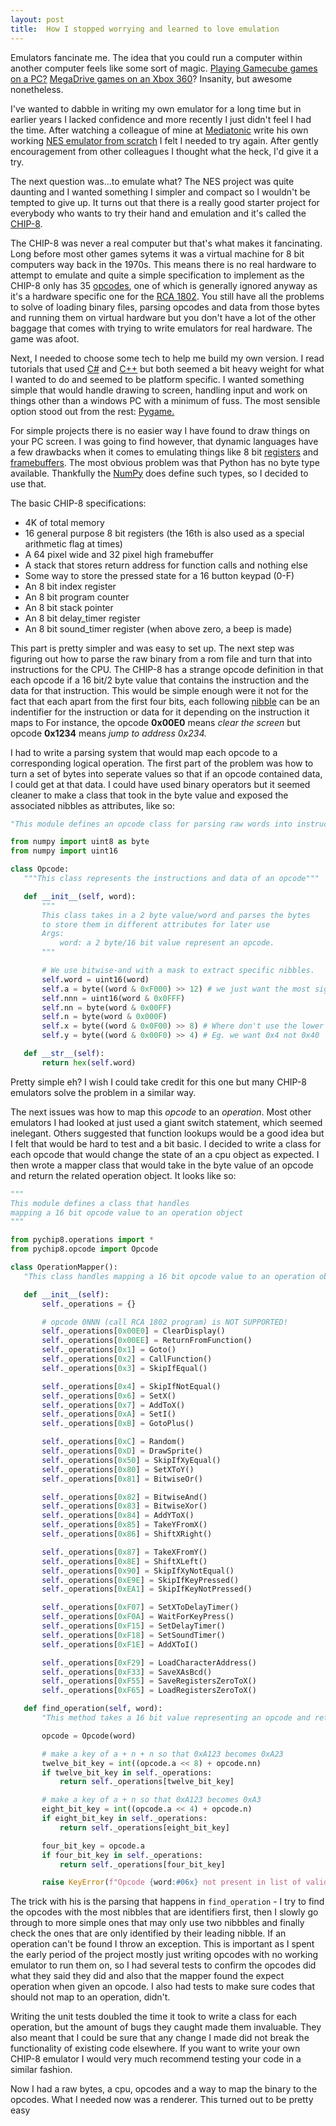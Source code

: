 ```yaml
---
layout: post
title:  How I stopped worrying and learned to love emulation
---
```


Emulators fancinate me. The idea that you could run a computer within another computer feels like some sort of magic. [Playing Gamecube games on a PC?](https://www.google.co.uk/search?q=dolphin+emulator&oq=dolphin+emulator&aqs=chrome..69i57.1996j0j7&sourceid=chrome&ie=UTF-8) [MegaDrive games on an Xbox 360](https://en.wikipedia.org/wiki/Sonic%27s_Ultimate_Genesis_Collection)? Insanity, but awesome nonetheless.

I've wanted to dabble in writing my own emulator for a long time but in earlier years I lacked confidence and more recently I just didn't feel I had the time. After watching a colleague of mine at [Mediatonic](https://www.mediatonicgames.com/) write his own working [NES emulator from scratch](https://bitbucket.org/gamezer0/nesemu/raw/64d3b73167568a391e69ef189fc1dc9b4eb395e9/doc/Kike%20Alcor%20-%20Creating%20a%20NES%20emulator%20v2.pdf) I felt I needed to try again. After gently encouragement from other colleagues I thought what the heck, I'd give it a try.

The next question was...to emulate what? The NES project was quite daunting and I wanted something I simpler and compact so I wouldn't be tempted to give up. It turns out that there is a really good starter project for everybody who wants to try their hand and emulation and it's called the [CHIP-8](https://en.wikipedia.org/wiki/CHIP-8).

The CHIP-8 was never a real computer but that's what makes it fancinating. Long before most other games sytems it was a virtual machine for 8 bit computers way back in the 1970s. This means there is no real hardware to attempt to emulate and quite a simple specification to implement as the CHIP-8 only has 35 [opcodes](https://en.wikipedia.org/wiki/Opcode), one of which is generally ignored anyway as it's a hardware specific one for the [RCA 1802](https://en.wikipedia.org/wiki/RCA_1802). You still have all the problems to solve of loading binary files, parsing opcodes and data from those bytes and running them on virtual hardware but you don't have a lot of the other baggage that comes with trying to write emulators for real hardware. The game was afoot.

Next, I needed to choose some tech to help me build my own version. I read tutorials that used [C#](https://blog.dantup.com/2016/06/building-a-chip-8-interpreter-in-csharp/) and [C++](http://www.multigesture.net/articles/how-to-write-an-emulator-chip-8-interpreter/) but both seemed a bit heavy weight for what I wanted to do and seemed to be platform specific. I wanted something simple that would handle drawing to screen, handling input and work on things other than a windows PC with a minimum of fuss. The most sensible option stood out from the rest: [Pygame.](https://www.pygame.org/wiki/about)

For simple projects there is no easier way I have found to draw things on your PC screen. I was going to find however, that dynamic languages have a few drawbacks when it comes to emulating things like 8 bit [registers](https://en.wikipedia.org/wiki/Processor_register) and [framebuffers](https://en.wikipedia.org/wiki/Framebuffer). The most obvious problem was that Python has no byte type available. Thankfully the [NumPy](http://www.numpy.org/) does define such types, so I decided to use that.

The basic CHIP-8 specifications:

* 4K of total memory
* 16 general purpose 8 bit registers (the 16th is also used as a special arithmetic flag at times)
* A 64 pixel wide and 32 pixel high framebuffer
* A stack that stores return address for function calls and nothing else
* Some way to store the pressed state for a 16 button keypad (0-F)
* An 8 bit index register
* An 8 bit program counter
* An 8 bit stack pointer
* An 8 bit delay_timer register
* An 8 bit sound_timer register (when above zero, a beep is made)

This part is pretty simpler and was easy to set up. The next step was figuring out how to parse the raw binary from a rom file and turn that into instructions for the CPU. The CHIP-8 has a strange opcode definition in that each opcode if a 16 bit/2 byte value that contains the instruction and the data for that instruction. This would be simple enough were it not for the fact that each apart from the first four bits, each following [nibble](https://en.wikipedia.org/wiki/Nibble) can be an indentifier for the instruction or data for it depending on the instruction it maps to For instance, the opcode **0x00E0** means *clear the screen* but opcode **0x1234** means *jump to address 0x234.*

 I had to write a parsing system that would map each opcode to a corresponding logical operation. The first part of the problem was how to turn a set of bytes into seperate values so that if an opcode contained data, I could get at that data. I could have used binary operators but it seemed cleaner to make a class that took in the byte value and exposed the associated nibbles as attributes, like so:

 ```python
"This module defines an opcode class for parsing raw words into instructions and data"

from numpy import uint8 as byte
from numpy import uint16

class Opcode:
    """This class represents the instructions and data of an opcode"""

    def __init__(self, word):
        """
        This class takes in a 2 byte value/word and parses the bytes 
        to store them in different attributes for later use
        Args:
            word: a 2 byte/16 bit value represent an opcode.
        """

        # We use bitwise-and with a mask to extract specific nibbles.
        self.word = uint16(word)
        self.a = byte((word & 0xF000) >> 12) # we just want the most significant bits/nibble here so we bitshift right
        self.nnn = uint16(word & 0x0FFF)
        self.nn = byte(word & 0x00FF)
        self.n = byte(word & 0x000F)
        self.x = byte((word & 0x0F00) >> 8) # Where don't use the lower nibbles, bitshift right to get just the raw value
        self.y = byte((word & 0x00F0) >> 4) # Eg. we want 0x4 not 0x40

    def __str__(self):
        return hex(self.word)
 ```

 Pretty simple eh? I wish I could take credit for this one but many CHIP-8 emulators solve the problem in a similar way.

The next issues was how to map this *opcode* to an *operation*. Most other emulators I had looked at just used a giant switch statement, which seemed inelegant. Others suggested that function lookups would be a good idea but I felt that would be hard to test and a bit basic. I decided to write a class for each opcode that would change the state of an a cpu object as expected.
 I then wrote a mapper class that would take in the byte value of an opcode and return the related operation object. It looks like so:

 ```python
"""
This module defines a class that handles
mapping a 16 bit opcode value to an operation object
"""

from pychip8.operations import *
from pychip8.opcode import Opcode

class OperationMapper():
    "This class handles mapping a 16 bit opcode value to an operation object"

    def __init__(self):
        self._operations = {}

        # opcode 0NNN (call RCA 1802 program) is NOT SUPPORTED!
        self._operations[0x00E0] = ClearDisplay()
        self._operations[0x00EE] = ReturnFromFunction()
        self._operations[0x1] = Goto()
        self._operations[0x2] = CallFunction()
        self._operations[0x3] = SkipIfEqual()

        self._operations[0x4] = SkipIfNotEqual()
        self._operations[0x6] = SetX()
        self._operations[0x7] = AddToX()
        self._operations[0xA] = SetI()
        self._operations[0xB] = GotoPlus()

        self._operations[0xC] = Random()
        self._operations[0xD] = DrawSprite()
        self._operations[0x50] = SkipIfXyEqual()
        self._operations[0x80] = SetXToY()
        self._operations[0x81] = BitwiseOr()

        self._operations[0x82] = BitwiseAnd()
        self._operations[0x83] = BitwiseXor()
        self._operations[0x84] = AddYToX()
        self._operations[0x85] = TakeYFromX()
        self._operations[0x86] = ShiftXRight()

        self._operations[0x87] = TakeXFromY()
        self._operations[0x8E] = ShiftXLeft()
        self._operations[0x90] = SkipIfXyNotEqual()
        self._operations[0xE9E] = SkipIfKeyPressed()
        self._operations[0xEA1] = SkipIfKeyNotPressed()

        self._operations[0xF07] = SetXToDelayTimer()
        self._operations[0xF0A] = WaitForKeyPress()
        self._operations[0xF15] = SetDelayTimer()
        self._operations[0xF18] = SetSoundTimer()
        self._operations[0xF1E] = AddXToI()

        self._operations[0xF29] = LoadCharacterAddress()
        self._operations[0xF33] = SaveXAsBcd()
        self._operations[0xF55] = SaveRegistersZeroToX()
        self._operations[0xF65] = LoadRegistersZeroToX()

    def find_operation(self, word):
        "This method takes a 16 bit value representing an opcode and returns the related operation"

        opcode = Opcode(word)

        # make a key of a + n + n so that 0xA123 becomes 0xA23
        twelve_bit_key = int((opcode.a << 8) + opcode.nn)
        if twelve_bit_key in self._operations:
            return self._operations[twelve_bit_key]

        # make a key of a + n so that 0xA123 becomes 0xA3
        eight_bit_key = int((opcode.a << 4) + opcode.n)
        if eight_bit_key in self._operations:
            return self._operations[eight_bit_key]

        four_bit_key = opcode.a
        if four_bit_key in self._operations:
            return self._operations[four_bit_key]

        raise KeyError(f"Opcode {word:#06x} not present in list of valid operations")
 ```

The trick with his is the parsing that happens in `find_operation` - I try to find the opcodes with the most nibbles that are identifiers first, then I slowly go through to more simple ones that may only use two nibbbles and finally check the ones that are only identified by their leading nibble. If an operation can't be found I throw an exception. This is important as I spent the early period of the project mostly just writing opcodes with no working emulator to run them on, so I had several tests to confirm the opcodes did what they said they did and also that the mapper found the expect operation when given an opcode. I also had tests to make sure codes that should not map to an operation, didn't.

Writing the unit tests doubled the time it took to write a class for each operation, but the amount of bugs they caught made them invaluable. They also meant that I could be sure that any change I made did not break the functionality of existing code elsewhere. If you want to write your own CHIP-8 emulator I would very much recommend testing your code in a similar fashion.

Now I had a raw bytes, a cpu, opcodes and a way to map the binary to the opcodes. What I needed now was a renderer. This turned out to be pretty easy 

